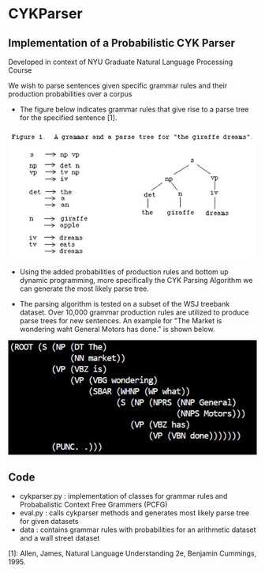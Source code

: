 # CYKParser

## Implementation of a Probabilistic CYK Parser 
Developed in context of NYU Graduate Natural Language Processing Course

We wish to parse sentences given specific grammar rules and their production
probabilities over a corpus 

* The figure below indicates grammar rules that give rise to a parse tree for the
specified sentence [1]. 

![Alt text](ParseTreeExample.JPG)

* Using the added probabilities of production rules and bottom up dynamic programming, 
more specifically the CYK Parsing Algorithm we can generate the most likely parse tree.

* The parsing algorithm is tested on a subset of the WSJ treebank dataset. Over 10,000
grammar production rules are utilized to produce parse trees for new sentences. An example
for "The Market is wondering waht General Motors has done." is shown below.

![Alt text](ParsingExample.JPG)


## Code

* cykparser.py   : implementation of classes for grammar rules and Probabalistic Context Free Grammers (PCFG)
* eval.py        : calls cykparser methods and generates most likely parse tree for given datasets
* data           : contains grammar rules with probabilities for an arithmetic dataset and a wall street dataset

[1]: Allen, James, Natural Language Understanding 2e, Benjamin Cummings, 1995.
